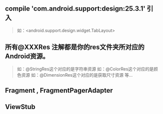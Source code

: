 ## compile 'com.android.support:design:25.3.1' 引入

 > 如：<android.support.design.widget.TabLayout>
 
## 所有@XXXRes 注解都是你的res文件夹所对应的Android资源。

 > 如：@StringRes这个对应的是字符串资源 
 > 如：@ColorRes这个对应的是颜色资源 
 > 如：@DimensionRes这个对应的是获取尺寸资源 等...
 
## Fragment , FragmentPagerAdapter
  > 

## ViewStub

  > 